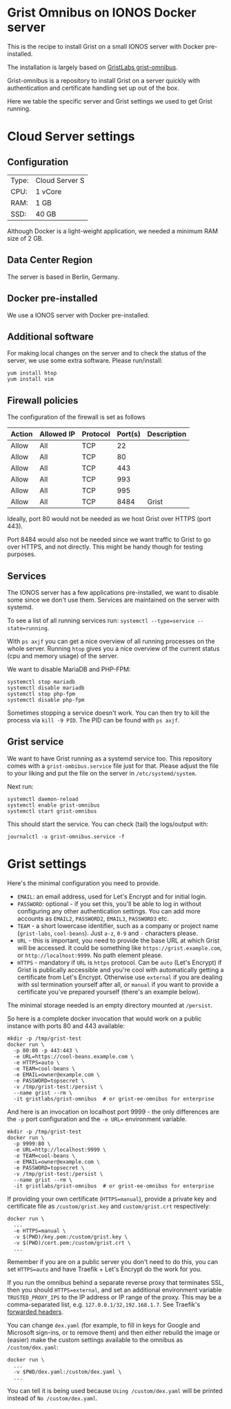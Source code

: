 Grist Omnibus on IONOS Docker server 
====================================

This is the recipe to install Grist on a small IONOS server with Docker pre-installed.

The installation is largely based on [GristLabs grist-omnibus](https://github.com/gristlabs/grist-omnibus/blob/main/README.md).

Grist-omnibus is a repository to install Grist on a server quickly with authentication and certificate handling set up out of the box.

Here we table the specific server and Grist settings we used to get Grist running.

# Cloud Server settings

## Configuration

|       |                |
|-------|----------------|
| Type: | Cloud Server S |
| CPU:  | 1 vCore        |
| RAM:  | 1 GB           |
| SSD:  | 40 GB          |

Although Docker is a light-weight application, we needed a minimum RAM size of 2 GB.

## Data Center Region
The server is based in Berlin, Germany.

## Docker pre-installed
We use a IONOS server with Docker pre-installed. 

## Additional software

For making local changes on the server and to check the status of the server, we use some extra software.
Please run/install:

```
yum install htop
yum install vim
```

## Firewall policies

The configuration of the firewall is set as follows

| Action  | Allowed IP  | Protocol  | Port(s)  | Description  |
|---------|-------------|-----------|----------|--------------|
| Allow   | All         | TCP       | 22       |              |
| Allow   | All         | TCP       | 80       |              |
| Allow   | All         | TCP       | 443      |              |
| Allow   | All         | TCP       | 993      |              |
| Allow   | All         | TCP       | 995      |              |
| Allow   | All         | TCP       | 8484     | Grist        |

Ideally, port 80 would not be needed as we host Grist over HTTPS (port 443).

Port 8484 would also not be needed since we want traffic to Grist to go over HTTPS, and not directly.
This might be handy though for testing purposes.

## Services

The IONOS server has a few applications pre-installed, we want to disable some since we don't use them.
Services are maintained on the server with systemd.

To see a list of all running services run: `systemctl --type=service --state=running`.

With `ps axjf` you can get a nice overview of all running processes on the whole server. Running `htop` gives you a nice overview of the current status (cpu and memory usage) of the server.

We want to disable MariaDB and PHP-FPM:

```
systemctl stop mariadb
systemctl disable mariadb
systemctl stop php-fpm
systemctl disable php-fpm
```

Sometimes stopping a service doesn't work. You can then try to kill the process via `kill -9 PID`. The PID can be found with `ps axjf`.

## Grist service

We want to have Grist running as a systemd service too. This repository comes with a `grist-ombibus.service` file just for that.
Please adjust the file to your liking and put the file on the server in `/etc/systemd/system`.

Next run:

```
systemctl daemon-reload
systemctl enable grist-omnibus
systemctl start grist-omnibus
```

This should start the service.
You can check (tail) the logs/output with:

```
journalctl -u grist-omnibus.service -f
```

# Grist settings

Here's the minimal configuration you need to provide.
 * `EMAIL`: an email address, used for Let's Encrypt and for
   initial login.
 * `PASSWORD`: optional - if you set this, you'll be able to
   log in without configuring any other authentication
   settings. You can add more accounts as `EMAIL2`,
   `PASSWORD2`, `EMAIL3`, `PASSWORD3` etc.
 * `TEAM` - a short lowercase identifier, such as a company or project name
   (`grist-labs`, `cool-beans`). Just `a-z`, `0-9` and
   `-` characters please.
 * `URL` - this is important, you need to provide the base
   URL at which Grist will be accessed. It could be something
   like `https://grist.example.com`, or `http://localhost:9999`.
   No path element please.
 * `HTTPS` - mandatory if `URL` is `https` protocol. Can be
   `auto` (Let's Encrypt) if Grist is publically accessible and
   you're cool with automatically getting a certificate from
   Let's Encrypt. Otherwise use `external` if you are dealing
   with ssl termination yourself after all, or `manual` if you want
   to provide a certificate you've prepared yourself (there's an
   example below).

The minimal storage needed is an empty directory mounted
at `/persist`.

So here is a complete docker invocation that would work on a public
instance with ports 80 and 443 available:
```
mkdir -p /tmp/grist-test
docker run \
  -p 80:80 -p 443:443 \
  -e URL=https://cool-beans.example.com \
  -e HTTPS=auto \
  -e TEAM=cool-beans \
  -e EMAIL=owner@example.com \
  -e PASSWORD=topsecret \
  -v /tmp/grist-test:/persist \
  --name grist --rm \
  -it gristlabs/grist-omnibus  # or grist-ee-omnibus for enterprise
```

And here is an invocation on localhost port 9999 - the only
differences are the `-p` port configuration and the `-e URL=` environment
variable.
```
mkdir -p /tmp/grist-test
docker run \
  -p 9999:80 \
  -e URL=http://localhost:9999 \
  -e TEAM=cool-beans \
  -e EMAIL=owner@example.com \
  -e PASSWORD=topsecret \
  -v /tmp/grist-test:/persist \
  --name grist --rm \
  -it gristlabs/grist-omnibus  # or grist-ee-omnibus for enterprise
```

If providing your own certificate (`HTTPS=manual`), provide a
private key and certificate file as `/custom/grist.key` and
`custom/grist.crt` respectively:

```
docker run \
  ...
  -e HTTPS=manual \
  -v $(PWD)/key.pem:/custom/grist.key \
  -v $(PWD)/cert.pem:/custom/grist.crt \
  ...
```

Remember if you are on a public server you don't need to do this, you can
set `HTTPS=auto` and have Traefik + Let's Encrypt do the work for you.

If you run the omnibus behind a separate reverse proxy that terminates SSL, then you should
`HTTPS=external`, and set an additional environment variable `TRUSTED_PROXY_IPS` to the IP
address or IP range of the proxy. This may be a comma-separated list, e.g.
`127.0.0.1/32,192.168.1.7`. See Traefik's [forwarded
headers](https://doc.traefik.io/traefik/routing/entrypoints/#forwarded-headers).

You can change `dex.yaml` (for example, to fill in keys for Google
and Microsoft sign-ins, or to remove them) and then either rebuild
the image or (easier) make the custom settings available to the omnibus
as `/custom/dex.yaml`:

```
docker run \
  ...
  -v $PWD/dex.yaml:/custom/dex.yaml \
  ...
```

You can tell it is being used because `Using /custom/dex.yaml` will
be printed instead of `No /custom/dex.yaml`.
